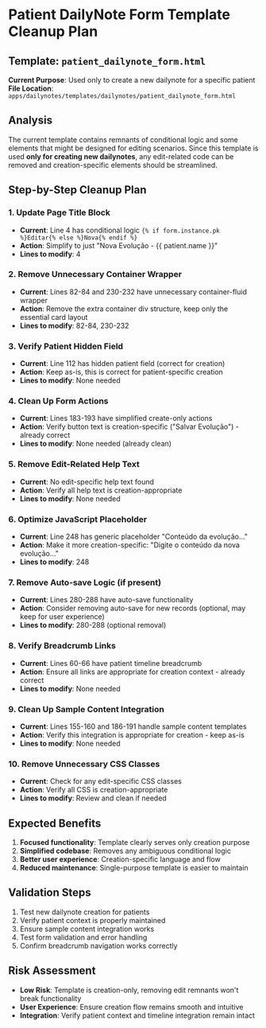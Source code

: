 # Patient DailyNote Form Template Cleanup Plan

## Template: `patient_dailynote_form.html`
**Current Purpose**: Used only to create a new dailynote for a specific patient
**File Location**: `apps/dailynotes/templates/dailynotes/patient_dailynote_form.html`

## Analysis
The current template contains remnants of conditional logic and some elements that might be designed for editing scenarios. Since this template is used **only for creating new dailynotes**, any edit-related code can be removed and creation-specific elements should be streamlined.

## Step-by-Step Cleanup Plan

### 1. Update Page Title Block
- **Current**: Line 4 has conditional logic `{% if form.instance.pk %}Editar{% else %}Nova{% endif %}`
- **Action**: Simplify to just "Nova Evolução - {{ patient.name }}"
- **Lines to modify**: 4

### 2. Remove Unnecessary Container Wrapper
- **Current**: Lines 82-84 and 230-232 have unnecessary container-fluid wrapper
- **Action**: Remove the extra container div structure, keep only the essential card layout
- **Lines to modify**: 82-84, 230-232

### 3. Verify Patient Hidden Field
- **Current**: Line 112 has hidden patient field (correct for creation)
- **Action**: Keep as-is, this is correct for patient-specific creation
- **Lines to modify**: None needed

### 4. Clean Up Form Actions
- **Current**: Lines 183-193 have simplified create-only actions
- **Action**: Verify button text is creation-specific ("Salvar Evolução") - already correct
- **Lines to modify**: None needed (already clean)

### 5. Remove Edit-Related Help Text
- **Current**: No edit-specific help text found
- **Action**: Verify all help text is creation-appropriate
- **Lines to modify**: None needed

### 6. Optimize JavaScript Placeholder
- **Current**: Line 248 has generic placeholder "Conteúdo da evolução..."
- **Action**: Make it more creation-specific: "Digite o conteúdo da nova evolução..."
- **Lines to modify**: 248

### 7. Remove Auto-save Logic (if present)
- **Current**: Lines 280-288 have auto-save functionality
- **Action**: Consider removing auto-save for new records (optional, may keep for user experience)
- **Lines to modify**: 280-288 (optional removal)

### 8. Verify Breadcrumb Links
- **Current**: Lines 60-66 have patient timeline breadcrumb
- **Action**: Ensure all links are appropriate for creation context - already correct
- **Lines to modify**: None needed

### 9. Clean Up Sample Content Integration
- **Current**: Lines 155-160 and 186-191 handle sample content templates
- **Action**: Verify this integration is appropriate for creation - keep as-is
- **Lines to modify**: None needed

### 10. Remove Unnecessary CSS Classes
- **Current**: Check for any edit-specific CSS classes
- **Action**: Verify all CSS is creation-appropriate
- **Lines to modify**: Review and clean if needed

## Expected Benefits
1. **Focused functionality**: Template clearly serves only creation purpose
2. **Simplified codebase**: Removes any ambiguous conditional logic
3. **Better user experience**: Creation-specific language and flow
4. **Reduced maintenance**: Single-purpose template is easier to maintain

## Validation Steps
1. Test new dailynote creation for patients
2. Verify patient context is properly maintained
3. Ensure sample content integration works
4. Test form validation and error handling
5. Confirm breadcrumb navigation works correctly

## Risk Assessment
- **Low Risk**: Template is creation-only, removing edit remnants won't break functionality
- **User Experience**: Ensure creation flow remains smooth and intuitive
- **Integration**: Verify patient context and timeline integration remain intact